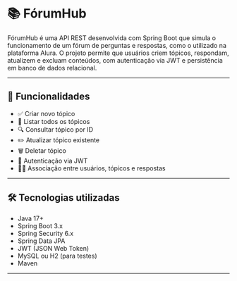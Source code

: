 # 📚 FórumHub

FórumHub é uma API REST desenvolvida com Spring Boot que simula o funcionamento de um fórum de perguntas e respostas, como o utilizado na plataforma Alura. O projeto permite que usuários criem tópicos, respondam, atualizem e excluam conteúdos, com autenticação via JWT e persistência em banco de dados relacional.

---

## 🚀 Funcionalidades

- ✅ Criar novo tópico
- 📖 Listar todos os tópicos
- 🔍 Consultar tópico por ID
- ✏️ Atualizar tópico existente
- 🗑️ Deletar tópico
- 🔐 Autenticação via JWT
- 🧑‍💻 Associação entre usuários, tópicos e respostas

---

## 🛠️ Tecnologias utilizadas

- Java 17+
- Spring Boot 3.x
- Spring Security 6.x
- Spring Data JPA
- JWT (JSON Web Token)
- MySQL ou H2 (para testes)
- Maven

---

